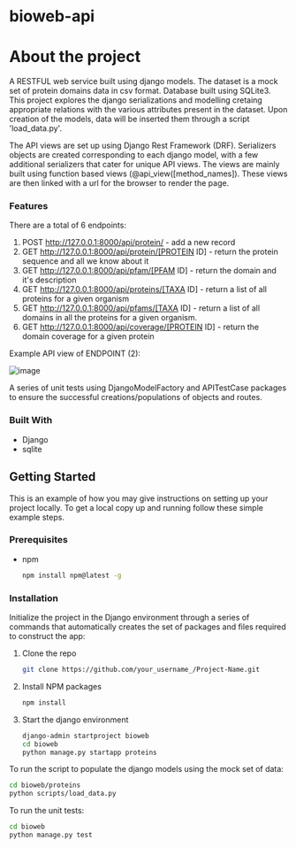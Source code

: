 # bioweb-api

# About the project
A RESTFUL web service built using django models. The dataset is a mock set of protein domains data in csv format. Database built using SQLite3. This project explores the django serializations and modelling cretaing appropriate relations with the various attributes present in the dataset. Upon creation of the models, data will be inserted them through a script 'load_data.py'. 

The API views are set up using Django Rest Framework (DRF). Serializers objects are created corresponding to each django model, with a few additional serializers that cater for unique API views. The views are mainly built using function based views (@api_view([method_names]). These views are then linked with a url for the browser to render the page.

### Features
There are a total of 6 endpoints:
1. POST http://127.0.0.1:8000/api/protein/ - add a new record
2. GET http://127.0.0.1:8000/api/protein/[PROTEIN ID] - return the protein sequence and all we know about it
3. GET http://127.0.0.1:8000/api/pfam/[PFAM ID] - return the domain and it's description
4. GET http://127.0.0.1:8000/api/proteins/[TAXA ID] - return a list of all proteins for a given organism
5. GET http://127.0.0.1:8000/api/pfams/[TAXA ID] - return a list of all domains in all the proteins for a given organism.
6. GET http://127.0.0.1:8000/api/coverage/[PROTEIN ID] - return the domain coverage for a given protein

Example API view of ENDPOINT (2):

![image](https://user-images.githubusercontent.com/58553029/197093496-4f4ddda7-e7ed-4efd-b0f4-91415a6e235c.png)

A series of unit tests using DjangoModelFactory and APITestCase packages to ensure the successful creations/populations of objects and routes.


### Built With
* Django
* sqlite


## Getting Started
This is an example of how you may give instructions on setting up your project locally.
To get a local copy up and running follow these simple example steps.

### Prerequisites
* npm
  ```sh
  npm install npm@latest -g
  ```

### Installation
Initialize the project in the Django environment through a series of commands that automatically creates the set of packages and files required to construct the app:

1. Clone the repo
   ```sh
   git clone https://github.com/your_username_/Project-Name.git
   ```
2. Install NPM packages
   ```sh
   npm install
   ```
3. Start the django environment
   ```sh
   django-admin startproject bioweb 
   cd bioweb
   python manage.py startapp proteins
   ```
   
To run the script to populate the django models using the mock set of data:
```sh
cd bioweb/proteins
python scripts/load_data.py
```

To run the unit tests:
```sh
cd bioweb
python manage.py test
```


